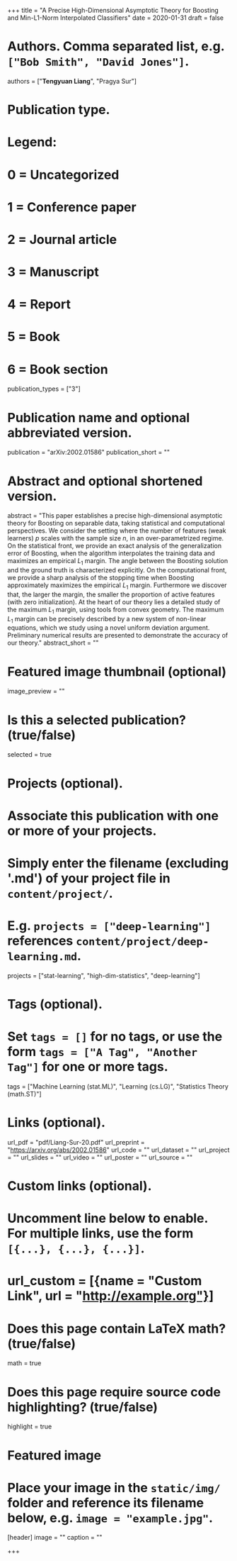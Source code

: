 +++
title = "A Precise High-Dimensional Asymptotic Theory for Boosting and Min-L1-Norm Interpolated Classifiers"
date = 2020-01-31
draft = false

# Authors. Comma separated list, e.g. `["Bob Smith", "David Jones"]`.
authors = ["**Tengyuan Liang**", "Pragya Sur"]

# Publication type.
# Legend:
# 0 = Uncategorized
# 1 = Conference paper
# 2 = Journal article
# 3 = Manuscript
# 4 = Report
# 5 = Book
# 6 = Book section
publication_types = ["3"]

# Publication name and optional abbreviated version.
publication = "arXiv:2002.01586"
publication_short = ""

# Abstract and optional shortened version.
abstract = "This paper establishes a precise high-dimensional asymptotic theory for Boosting on separable data, taking statistical and computational perspectives. We consider the setting where the number of features (weak learners) $p$ scales with the sample size $n$, in an over-parametrized regime. On the statistical front, we provide an exact analysis of the generalization error of Boosting, when the algorithm interpolates the training data and maximizes an empirical $L_1$ margin. The angle between the Boosting solution and the ground truth is characterized explicitly. On the computational front, we provide a sharp analysis of the stopping time when Boosting approximately maximizes the empirical $L_1$ margin. Furthermore we discover that, the larger the margin, the smaller the proportion of active features (with zero initialization). At the heart of our theory lies a detailed study of the maximum $L_1$ margin, using tools from convex geometry. The maximum $L_1$ margin can be precisely described by a new system of non-linear equations, which we study using a novel uniform deviation argument. Preliminary numerical results are presented to demonstrate the accuracy of our theory."
abstract_short = ""

# Featured image thumbnail (optional)
image_preview = ""

# Is this a selected publication? (true/false)
selected = true

# Projects (optional).
#   Associate this publication with one or more of your projects.
#   Simply enter the filename (excluding '.md') of your project file in `content/project/`.
#   E.g. `projects = ["deep-learning"]` references `content/project/deep-learning.md`.
projects = ["stat-learning", "high-dim-statistics", "deep-learning"]

# Tags (optional).
#   Set `tags = []` for no tags, or use the form `tags = ["A Tag", "Another Tag"]` for one or more tags.
tags = ["Machine Learning (stat.ML)", "Learning (cs.LG)", "Statistics Theory (math.ST)"]

# Links (optional).
url_pdf = "pdf/Liang-Sur-20.pdf"
url_preprint = "https://arxiv.org/abs/2002.01586"
url_code = ""
url_dataset = ""
url_project = ""
url_slides = ""
url_video = ""
url_poster = ""
url_source = ""

# Custom links (optional).
#   Uncomment line below to enable. For multiple links, use the form `[{...}, {...}, {...}]`.
# url_custom = [{name = "Custom Link", url = "http://example.org"}]

# Does this page contain LaTeX math? (true/false)
math = true

# Does this page require source code highlighting? (true/false)
highlight = true

# Featured image
# Place your image in the `static/img/` folder and reference its filename below, e.g. `image = "example.jpg"`.
[header]
image = ""
caption = ""

+++
